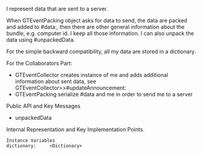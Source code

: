 I represent data that are sent to a server.

When GTEventPacking object asks for data to send, the data are packed and added to #data:, then there are other general information about the bundle, e.g. computer id. I keep all those information. I can also unpack the data using #unpackedData.

For the simple backward compatibility, all my data are stored in a dictionary.

For the Collaborators Part:  
- GTEventCollector creates instance of me and adds additional information about sent data, see GTEventCollector>>#updateAnnouncement:
- GTEventPacking serialize #data and me in order to send me to a server

Public API and Key Messages

- unpackedData   
 
Internal Representation and Key Implementation Points.

    Instance Variables
	dictionary:		<Dictionary>
